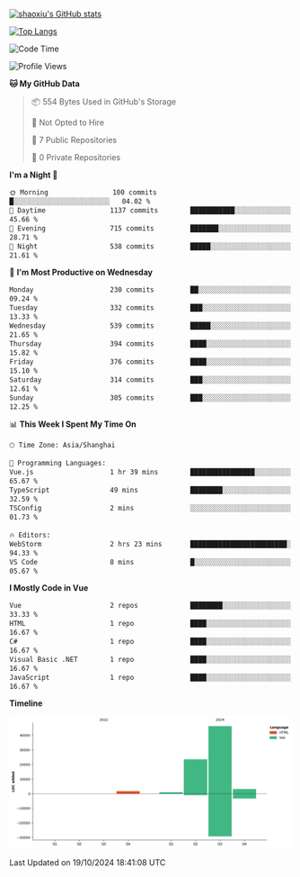 [![shaoxiu's GitHub stats](https://github-readme-stats.vercel.app/api?username=shaoxiu&count_private=true&show_icons=true)](https://github.com/anuraghazra/github-readme-stats)

[![Top Langs](https://github-readme-stats.vercel.app/api/top-langs/?username=shaoxiu&layout=compact)](https://github.com/anuraghazra/github-readme-stats)


<!--START_SECTION:waka-->
![Code Time](http://img.shields.io/badge/Code%20Time-101%20hrs%2017%20mins-blue)

![Profile Views](http://img.shields.io/badge/Profile%20Views-0-blue)

**🐱 My GitHub Data** 

> 📦 554 Bytes Used in GitHub's Storage 
 > 
> 🚫 Not Opted to Hire
 > 
> 📜 7 Public Repositories 
 > 
> 🔑 0 Private Repositories 
 > 
**I'm a Night 🦉** 

```text
🌞 Morning                100 commits         █░░░░░░░░░░░░░░░░░░░░░░░░   04.02 % 
🌆 Daytime                1137 commits        ███████████░░░░░░░░░░░░░░   45.66 % 
🌃 Evening                715 commits         ███████░░░░░░░░░░░░░░░░░░   28.71 % 
🌙 Night                  538 commits         █████░░░░░░░░░░░░░░░░░░░░   21.61 % 
```
📅 **I'm Most Productive on Wednesday** 

```text
Monday                   230 commits         ██░░░░░░░░░░░░░░░░░░░░░░░   09.24 % 
Tuesday                  332 commits         ███░░░░░░░░░░░░░░░░░░░░░░   13.33 % 
Wednesday                539 commits         █████░░░░░░░░░░░░░░░░░░░░   21.65 % 
Thursday                 394 commits         ████░░░░░░░░░░░░░░░░░░░░░   15.82 % 
Friday                   376 commits         ████░░░░░░░░░░░░░░░░░░░░░   15.10 % 
Saturday                 314 commits         ███░░░░░░░░░░░░░░░░░░░░░░   12.61 % 
Sunday                   305 commits         ███░░░░░░░░░░░░░░░░░░░░░░   12.25 % 
```


📊 **This Week I Spent My Time On** 

```text
🕑︎ Time Zone: Asia/Shanghai

💬 Programming Languages: 
Vue.js                   1 hr 39 mins        ████████████████░░░░░░░░░   65.67 % 
TypeScript               49 mins             ████████░░░░░░░░░░░░░░░░░   32.59 % 
TSConfig                 2 mins              ░░░░░░░░░░░░░░░░░░░░░░░░░   01.73 % 

🔥 Editors: 
WebStorm                 2 hrs 23 mins       ████████████████████████░   94.33 % 
VS Code                  8 mins              █░░░░░░░░░░░░░░░░░░░░░░░░   05.67 % 
```

**I Mostly Code in Vue** 

```text
Vue                      2 repos             ████████░░░░░░░░░░░░░░░░░   33.33 % 
HTML                     1 repo              ████░░░░░░░░░░░░░░░░░░░░░   16.67 % 
C#                       1 repo              ████░░░░░░░░░░░░░░░░░░░░░   16.67 % 
Visual Basic .NET        1 repo              ████░░░░░░░░░░░░░░░░░░░░░   16.67 % 
JavaScript               1 repo              ████░░░░░░░░░░░░░░░░░░░░░   16.67 % 
```



**Timeline**

![Lines of Code chart](https://raw.githubusercontent.com/shaoxiu/shaoxiu/main/assets/bar_graph.png)


 Last Updated on 19/10/2024 18:41:08 UTC
<!--END_SECTION:waka-->
